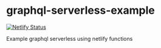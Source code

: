 # graphql-serverless-example
[![Netlify Status](https://api.netlify.com/api/v1/badges/544405ea-68f7-48a9-b840-eb8bbd1b7716/deploy-status)](https://app.netlify.com/sites/example-serverless-graphql/deploys)

Example graphql serverless using netlify functions
